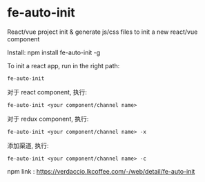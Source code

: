 # fe-auto-init
React/vue project init &amp; generate js/css files to init a new react/vue component

Install: npm install fe-auto-init -g

To init a react app, run in the right path: 

`fe-auto-init`

对于 react component, 执行: 

`fe-auto-init <your component/channel name>`

对于 redux component, 执行: 

`fe-auto-init <your component/channel name> -x`

添加渠道, 执行: 

`fe-auto-init <your component/channel name> -c`

npm link : https://verdaccio.lkcoffee.com/-/web/detail/fe-auto-init
